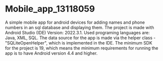 # Mobile_app_13118059
A simple mobile app for android devices for adding names and phone numbers in an sql database and displaying them.
The project is made with Android Studio (IDE) Version: 2022.3.1. Used programing languages are: Java, XML, SQL. The data source for the app is made via the helper class - "SQLiteOpenHelper", which is implemented in the IDE.
The minimum SDK for the project is 19, which means the minimum requirements for running the app is to have Android version 4.4 and higher.
